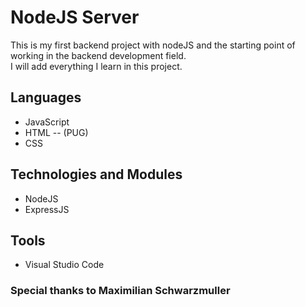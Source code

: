 # NodeJS Server

This is my first backend project with nodeJS and the starting point of working in the backend development field.
<br>
I will add everything I learn in this project.

## Languages
* JavaScript
* HTML -- (PUG)
* CSS

## Technologies and Modules
* NodeJS
* ExpressJS

## Tools
* Visual Studio Code


### Special thanks to Maximilian Schwarzmuller
